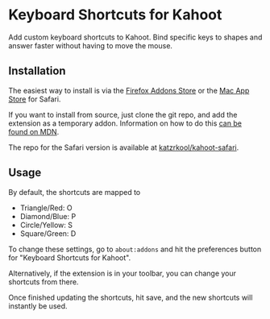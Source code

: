 # Keyboard Shortcuts for Kahoot
Add custom keyboard shortcuts to Kahoot. Bind specific keys to shapes and answer faster without having to move the mouse.

## Installation

The easiest way to install is via the [Firefox Addons Store](https://addons.mozilla.org/en-US/firefox/addon/kahoot-keyboard-shortcuts/) or the [Mac App Store](https://apps.apple.com/us/app/id1534465095) for Safari.

If you want to install from source, just clone the git repo, and add the extension as a temporary addon. Information on how to do this [can be found on MDN](https://developer.mozilla.org/en-US/docs/Mozilla/Add-ons/WebExtensions/Temporary_Installation_in_Firefox).

The repo for the Safari version is available at [katzrkool/kahoot-safari](https://github.com/katzrkool/kahoot-safari).

## Usage
By default, the shortcuts are mapped to

* Triangle/Red: O
* Diamond/Blue: P
* Circle/Yellow: S
* Square/Green: D

To change these settings, go to `about:addons` and hit the preferences button for "Keyboard Shortcuts for Kahoot".

Alternatively, if the extension is in your toolbar, you can change your shortcuts from there.

Once finished updating the shortcuts, hit save, and the new shortcuts will instantly be used.